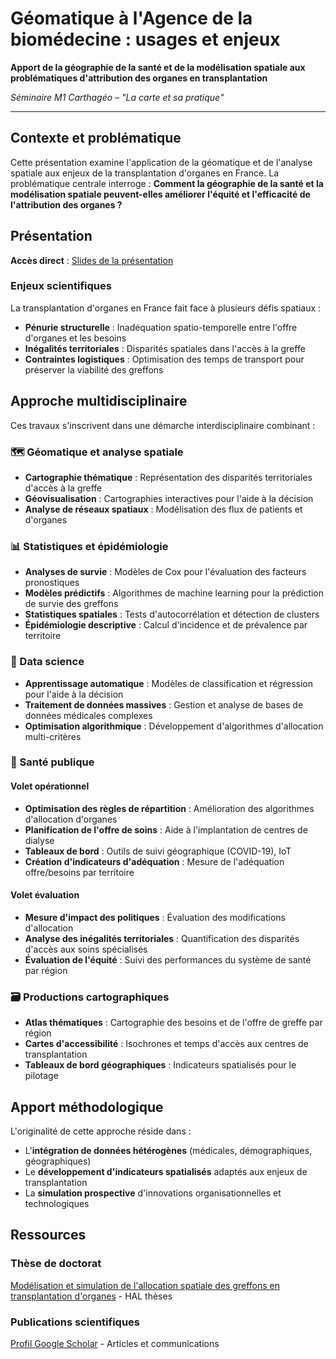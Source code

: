 # Géomatique à l'Agence de la biomédecine : usages et enjeux

**Apport de la géographie de la santé et de la modélisation spatiale aux problématiques d'attribution des organes en transplantation**

*Séminaire M1 Carthagéo – "La carte et sa pratique"*

---

## Contexte et problématique

Cette présentation examine l'application de la géomatique et de l'analyse spatiale aux enjeux de la transplantation d'organes en France. La problématique centrale interroge : **Comment la géographie de la santé et la modélisation spatiale peuvent-elles améliorer l'équité et l'efficacité de l'attribution des organes ?**

## Présentation

**Accès direct** : [Slides de la présentation](https://raw.githack.com/fbxyz/M1_carthageo/main/ABM.slides.html)

### Enjeux scientifiques

La transplantation d'organes en France fait face à plusieurs défis spatiaux :
- **Pénurie structurelle** : Inadéquation spatio-temporelle entre l'offre d'organes et les besoins
- **Inégalités territoriales** : Disparités spatiales dans l'accès à la greffe
- **Contraintes logistiques** : Optimisation des temps de transport pour préserver la viabilité des greffons

## Approche multidisciplinaire

Ces travaux s'inscrivent dans une démarche interdisciplinaire combinant :

### 🗺️ Géomatique et analyse spatiale
- **Cartographie thématique** : Représentation des disparités territoriales d'accès à la greffe
- **Géovisualisation** : Cartographies interactives pour l'aide à la décision
- **Analyse de réseaux spatiaux** : Modélisation des flux de patients et d'organes

### 📊 Statistiques et épidémiologie
- **Analyses de survie** : Modèles de Cox pour l'évaluation des facteurs pronostiques
- **Modèles prédictifs** : Algorithmes de machine learning pour la prédiction de survie des greffons
- **Statistiques spatiales** : Tests d'autocorrélation et détection de clusters
- **Épidémiologie descriptive** : Calcul d'incidence et de prévalence par territoire

### 🔬 Data science
- **Apprentissage automatique** : Modèles de classification et régression pour l'aide à la décision
- **Traitement de données massives** : Gestion et analyse de bases de données médicales complexes
- **Optimisation algorithmique** : Développement d'algorithmes d'allocation multi-critères

### 🏥 Santé publique

#### Volet opérationnel
- **Optimisation des règles de répartition** : Amélioration des algorithmes d'allocation d'organes
- **Planification de l'offre de soins** : Aide à l'implantation de centres de dialyse
- **Tableaux de bord** : Outils de suivi géographique (COVID-19), IoT
- **Création d'indicateurs d'adéquation** : Mesure de l'adéquation offre/besoins par territoire

#### Volet évaluation
- **Mesure d'impact des politiques** : Évaluation des modifications d'allocation
- **Analyse des inégalités territoriales** : Quantification des disparités d'accès aux soins spécialisés
- **Évaluation de l'équité** : Suivi des performances du système de santé par région

### 🗃️ Productions cartographiques
- **Atlas thématiques** : Cartographie des besoins et de l'offre de greffe par région
- **Cartes d'accessibilité** : Isochrones et temps d'accès aux centres de transplantation
- **Tableaux de bord géographiques** : Indicateurs spatialisés pour le pilotage

## Apport méthodologique

L'originalité de cette approche réside dans :
- L'**intégration de données hétérogènes** (médicales, démographiques, géographiques)
- Le **développement d'indicateurs spatialisés** adaptés aux enjeux de transplantation
- La **simulation prospective** d'innovations organisationnelles et technologiques

## Ressources

### Thèse de doctorat
[Modélisation et simulation de l'allocation spatiale des greffons en transplantation d'organes](https://theses.hal.science/tel-04090738) - HAL thèses

### Publications scientifiques
[Profil Google Scholar](https://scholar.google.com/citations?user=kZzAMYEAAAAJ&hl=fr) - Articles et communications
